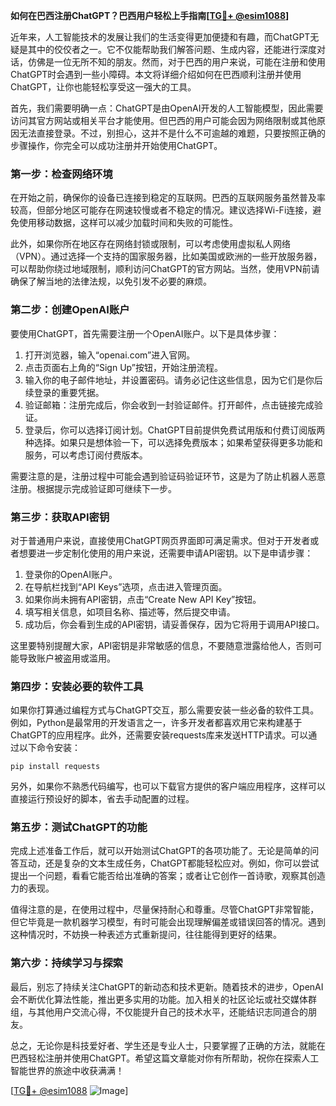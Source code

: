 **如何在巴西注册ChatGPT？巴西用户轻松上手指南[[TG💪+ @esim1088](https://t.me/s/esim1088)]**

近年来，人工智能技术的发展让我们的生活变得更加便捷和有趣，而ChatGPT无疑是其中的佼佼者之一。它不仅能帮助我们解答问题、生成内容，还能进行深度对话，仿佛是一位无所不知的朋友。然而，对于巴西的用户来说，可能在注册和使用ChatGPT时会遇到一些小障碍。本文将详细介绍如何在巴西顺利注册并使用ChatGPT，让你也能轻松享受这一强大的工具。

首先，我们需要明确一点：ChatGPT是由OpenAI开发的人工智能模型，因此需要访问其官方网站或相关平台才能使用。但巴西的用户可能会因为网络限制或其他原因无法直接登录。不过，别担心，这并不是什么不可逾越的难题，只要按照正确的步骤操作，你完全可以成功注册并开始使用ChatGPT。

### **第一步：检查网络环境**
在开始之前，确保你的设备已连接到稳定的互联网。巴西的互联网服务虽然普及率较高，但部分地区可能存在网速较慢或者不稳定的情况。建议选择Wi-Fi连接，避免使用移动数据，这样可以减少加载时间和失败的可能性。

此外，如果你所在地区存在网络封锁或限制，可以考虑使用虚拟私人网络（VPN）。通过选择一个支持的国家服务器，比如美国或欧洲的一些开放服务器，可以帮助你绕过地域限制，顺利访问ChatGPT的官方网站。当然，使用VPN前请确保了解当地的法律法规，以免引发不必要的麻烦。

### **第二步：创建OpenAI账户**
要使用ChatGPT，首先需要注册一个OpenAI账户。以下是具体步骤：

1. 打开浏览器，输入“openai.com”进入官网。
2. 点击页面右上角的“Sign Up”按钮，开始注册流程。
3. 输入你的电子邮件地址，并设置密码。请务必记住这些信息，因为它们是你后续登录的重要凭据。
4. 验证邮箱：注册完成后，你会收到一封验证邮件。打开邮件，点击链接完成验证。
5. 登录后，你可以选择订阅计划。ChatGPT目前提供免费试用版和付费订阅版两种选择。如果只是想体验一下，可以选择免费版本；如果希望获得更多功能和服务，可以考虑订阅付费版本。

需要注意的是，注册过程中可能会遇到验证码验证环节，这是为了防止机器人恶意注册。根据提示完成验证即可继续下一步。

### **第三步：获取API密钥**
对于普通用户来说，直接使用ChatGPT网页界面即可满足需求。但对于开发者或者想要进一步定制化使用的用户来说，还需要申请API密钥。以下是申请步骤：

1. 登录你的OpenAI账户。
2. 在导航栏找到“API Keys”选项，点击进入管理页面。
3. 如果你尚未拥有API密钥，点击“Create New API Key”按钮。
4. 填写相关信息，如项目名称、描述等，然后提交申请。
5. 成功后，你会看到生成的API密钥，请妥善保存，因为它将用于调用API接口。

这里要特别提醒大家，API密钥是非常敏感的信息，不要随意泄露给他人，否则可能导致账户被盗用或滥用。

### **第四步：安装必要的软件工具**
如果你打算通过编程方式与ChatGPT交互，那么需要安装一些必备的软件工具。例如，Python是最常用的开发语言之一，许多开发者都喜欢用它来构建基于ChatGPT的应用程序。此外，还需要安装requests库来发送HTTP请求。可以通过以下命令安装：

```
pip install requests
```

另外，如果你不熟悉代码编写，也可以下载官方提供的客户端应用程序，这样可以直接运行预设好的脚本，省去手动配置的过程。

### **第五步：测试ChatGPT的功能**
完成上述准备工作后，就可以开始测试ChatGPT的各项功能了。无论是简单的问答互动，还是复杂的文本生成任务，ChatGPT都能轻松应对。例如，你可以尝试提出一个问题，看看它能否给出准确的答案；或者让它创作一首诗歌，观察其创造力的表现。

值得注意的是，在使用过程中，尽量保持耐心和尊重。尽管ChatGPT非常智能，但它毕竟是一款机器学习模型，有时可能会出现理解偏差或错误回答的情况。遇到这种情况时，不妨换一种表述方式重新提问，往往能得到更好的结果。

### **第六步：持续学习与探索**
最后，别忘了持续关注ChatGPT的新动态和技术更新。随着技术的进步，OpenAI会不断优化算法性能，推出更多实用的功能。加入相关的社区论坛或社交媒体群组，与其他用户交流心得，不仅能提升自己的技术水平，还能结识志同道合的朋友。

总之，无论你是科技爱好者、学生还是专业人士，只要掌握了正确的方法，就能在巴西轻松注册并使用ChatGPT。希望这篇文章能对你有所帮助，祝你在探索人工智能世界的旅途中收获满满！

[[TG💪+ @esim1088](https://t.me/s/esim1088) ![Image](https://i.postimg.cc/4NQfJmqS/Snipaste-2025-05-13-00-14-12.png)]